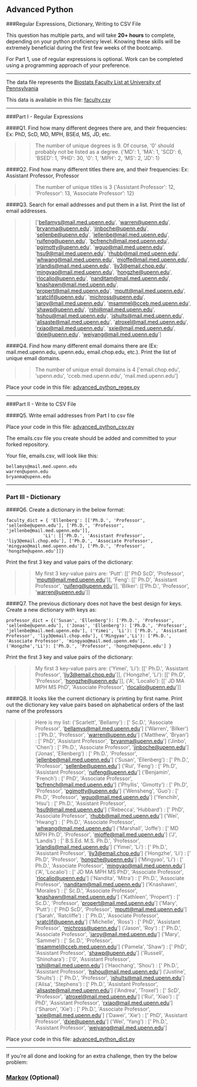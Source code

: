 ## Advanced Python    

###Regular Expressions, Dictionary, Writing to CSV File  

This question has multiple parts, and will take **20+ hours** to complete, depending on your python proficiency level.  Knowing these skills will be extremely beneficial during the first few weeks of the bootcamp.

For Part 1, use of regular expressions is optional.  Work can be completed using a programming approach of your preference.

---

The data file represents the [Biostats Faculty List at University of Pennsylvania](http://www.med.upenn.edu/cceb/biostat/faculty.shtml)

This data is available in this file:  [faculty.csv](python/faculty.csv)

---

###Part I - Regular Expressions  


####Q1. Find how many different degrees there are, and their frequencies: Ex:  PhD, ScD, MD, MPH, BSEd, MS, JD, etc.

>> The number of unique degrees is 9.  Of course, '0' should probably not be listed as a degree.
{'MD': 1, 'MA': 1, 'SCD': 6, 'BSED': 1, 'PHD': 30, '0': 1, 'MPH': 2, 'MS': 2, 'JD': 1}



####Q2. Find how many different titles there are, and their frequencies:  Ex:  Assistant Professor, Professor

>> The number of unique titles is 3
{'Assistant Professor': 12, 'Professor': 13, 'Associate Professor': 12}


####Q3. Search for email addresses and put them in a list.  Print the list of email addresses.

>> ['bellamys@mail.med.upenn.edu', 'warren@upenn.edu', 'bryanma@upenn.edu', 'jinboche@upenn.edu', 'sellenbe@upenn.edu', 'jellenbe@mail.med.upenn.edu', 'ruifeng@upenn.edu', 'bcfrench@mail.med.upenn.edu', 'pgimotty@upenn.edu', 'wguo@mail.med.upenn.edu', 'hsu9@mail.med.upenn.edu', 'rhubb@mail.med.upenn.edu', 'whwang@mail.med.upenn.edu', 'mjoffe@mail.med.upenn.edu', 'jrlandis@mail.med.upenn.edu', 'liy3@email.chop.edu', 'mingyao@mail.med.upenn.edu', 'hongzhe@upenn.edu', 'rlocalio@upenn.edu', 'nanditam@mail.med.upenn.edu', 'knashawn@mail.med.upenn.edu', 'propert@mail.med.upenn.edu', 'mputt@mail.med.upenn.edu', 'sratclif@upenn.edu', 'michross@upenn.edu', 'jaroy@mail.med.upenn.edu', 'msammel@cceb.med.upenn.edu', 'shawp@upenn.edu', 'rshi@mail.med.upenn.edu', 'hshou@mail.med.upenn.edu', 'jshults@mail.med.upenn.edu', 'alisaste@mail.med.upenn.edu', 'atroxel@mail.med.upenn.edu', 'rxiao@mail.med.upenn.edu', 'sxie@mail.med.upenn.edu', 'dxie@upenn.edu', 'weiyang@mail.med.upenn.edu']


####Q4. Find how many different email domains there are (Ex:  mail.med.upenn.edu, upenn.edu, email.chop.edu, etc.).  Print the list of unique email domains.

>> The number of unique email domains is 4
['email.chop.edu', 'upenn.edu', 'cceb.med.upenn.edu', 'mail.med.upenn.edu']

Place your code in this file: [advanced_python_regex.py](python/advanced_python_regex.py)

---

###Part II - Write to CSV File

####Q5.  Write email addresses from Part I to csv file

Place your code in this file: [advanced_python_csv.py](python/advanced_python_csv.py)

The emails.csv file you create should be added and committed to your forked repository.

Your file, emails.csv, will look like this:
```
bellamys@mail.med.upenn.edu
warren@upenn.edu
bryanma@upenn.edu
```

---

### Part III - Dictionary

####Q6.  Create a dictionary in the below format:
```
faculty_dict = { 'Ellenberg': [['Ph.D.', 'Professor', 'sellenbe@upenn.edu'], ['Ph.D.', 'Professor', 'jellenbe@mail.med.upenn.edu']],
              'Li': [['Ph.D.', 'Assistant Professor', 'liy3@email.chop.edu'], ['Ph.D.', 'Associate Professor', 'mingyao@mail.med.upenn.edu'], ['Ph.D.', 'Professor', 'hongzhe@upenn.edu']]}
```
Print the first 3 key and value pairs of the dictionary:

>> My first 3 key-value pairs are:
'Putt': [[' PhD ScD', 'Professor', 'mputt@mail.med.upenn.edu']], 'Feng': [[' Ph.D', 'Assistant Professor', 'ruifeng@upenn.edu']], 'Bilker': [['Ph.D.', 'Professor', 'warren@upenn.edu']]

####Q7.  The previous dictionary does not have the best design for keys.  Create a new dictionary with keys as:

```
professor_dict = {('Susan', 'Ellenberg'): ['Ph.D.', 'Professor', 'sellenbe@upenn.edu'], ('Jonas', 'Ellenberg'): ['Ph.D.', 'Professor', 'jellenbe@mail.med.upenn.edu'], ('Yimei', 'Li'): ['Ph.D.', 'Assistant Professor', 'liy3@email.chop.edu'], ('Mingyao','Li'): ['Ph.D.', 'Associate Professor', 'mingyao@mail.med.upenn.edu'], ('Hongzhe','Li'): ['Ph.D.', 'Professor', 'hongzhe@upenn.edu'] }
```

Print the first 3 key and value pairs of the dictionary:

>> My first 3 key-value pairs are:
('Yimei', 'Li'): [[' Ph.D.', 'Assistant Professor', 'liy3@email.chop.edu']], ('Hongzhe', 'Li'): [[' Ph.D', 'Professor', 'hongzhe@upenn.edu']], ('A', 'Localio'): [[' JD MA MPH MS PhD', 'Associate Professor', 'rlocalio@upenn.edu']]

####Q8.  It looks like the current dictionary is printing by first name.  Print out the dictionary key value pairs based on alphabetical orders of the last name of the professors

>> Here is my list:
('Scarlett', 'Bellamy') : [' Sc.D.', 'Associate Professor', 'bellamys@mail.med.upenn.edu']
('Warren', 'Bilker') : ['Ph.D.', 'Professor', 'warren@upenn.edu']
('Matthew', 'Bryan') : [' PhD', 'Assistant Professor', 'bryanma@upenn.edu']
('Jinbo', 'Chen') : [' Ph.D.', 'Associate Professor', 'jinboche@upenn.edu']
('Jonas', 'Ellenberg') : [' Ph.D.', 'Professor', 'jellenbe@mail.med.upenn.edu']
('Susan', 'Ellenberg') : [' Ph.D.', 'Professor', 'sellenbe@upenn.edu']
('Rui', 'Feng') : [' Ph.D', 'Assistant Professor', 'ruifeng@upenn.edu']
('Benjamin', 'French') : [' PhD', 'Associate Professor', 'bcfrench@mail.med.upenn.edu']
('Phyllis', 'Gimotty') : [' Ph.D', 'Professor', 'pgimotty@upenn.edu']
('Wensheng', 'Guo') : [' Ph.D', 'Professor', 'wguo@mail.med.upenn.edu']
('Yenchih', 'Hsu') : [' Ph.D.', 'Assistant Professor', 'hsu9@mail.med.upenn.edu']
('Rebecca', 'Hubbard') : [' PhD', 'Associate Professor', 'rhubb@mail.med.upenn.edu']
('Wei', 'Hwang') : [' Ph.D.', 'Associate Professor', 'whwang@mail.med.upenn.edu']
('Marshall', 'Joffe') : [' MD MPH Ph.D', 'Professor', 'mjoffe@mail.med.upenn.edu']
('J', 'Landis') : [' B.S.Ed. M.S. Ph.D.', 'Professor', 'jrlandis@mail.med.upenn.edu']
('Yimei', 'Li') : [' Ph.D.', 'Assistant Professor', 'liy3@email.chop.edu']
('Hongzhe', 'Li') : [' Ph.D', 'Professor', 'hongzhe@upenn.edu']
('Mingyao', 'Li') : [' Ph.D.', 'Associate Professor', 'mingyao@mail.med.upenn.edu']
('A', 'Localio') : [' JD MA MPH MS PhD', 'Associate Professor', 'rlocalio@upenn.edu']
('Nandita', 'Mitra') : [' Ph.D.', 'Associate Professor', 'nanditam@mail.med.upenn.edu']
('Knashawn', 'Morales') : [' Sc.D.', 'Associate Professor', 'knashawn@mail.med.upenn.edu']
('Kathleen', 'Propert') : [' Sc.D.', 'Professor', 'propert@mail.med.upenn.edu']
('Mary', 'Putt') : [' PhD ScD', 'Professor', 'mputt@mail.med.upenn.edu']
('Sarah', 'Ratcliffe') : [' Ph.D.', 'Associate Professor', 'sratclif@upenn.edu']
('Michelle', 'Ross') : [' PhD', 'Assistant Professor', 'michross@upenn.edu']
('Jason', 'Roy') : [' Ph.D.', 'Associate Professor', 'jaroy@mail.med.upenn.edu']
('Mary', 'Sammel') : [' Sc.D.', 'Professor', 'msammel@cceb.med.upenn.edu']
('Pamela', 'Shaw') : [' PhD', 'Assistant Professor', 'shawp@upenn.edu']
('Russell', 'Shinohara') : ['0', 'Assistant Professor', 'rshi@mail.med.upenn.edu']
('Haochang', 'Shou') : [' Ph.D.', 'Assistant Professor', 'hshou@mail.med.upenn.edu']
('Justine', 'Shults') : [' Ph.D.', 'Professor', 'jshults@mail.med.upenn.edu']
('Alisa', 'Stephens') : [' Ph.D.', 'Assistant Professor', 'alisaste@mail.med.upenn.edu']
('Andrea', 'Troxel') : [' ScD', 'Professor', 'atroxel@mail.med.upenn.edu']
('Rui', 'Xiao') : [' PhD', 'Assistant Professor', 'rxiao@mail.med.upenn.edu']
('Sharon', 'Xie') : [' Ph.D.', 'Associate Professor', 'sxie@mail.med.upenn.edu']
('Dawei', 'Xie') : [' PhD', 'Assistant Professor', 'dxie@upenn.edu']
('Wei', 'Yang') : [' Ph.D.', 'Assistant Professor', 'weiyang@mail.med.upenn.edu']

Place your code in this file: [advanced_python_dict.py](python/advanced_python_dict.py)

---

If you're all done and looking for an extra challenge, then try the below problem:  

### [Markov](python/markov.py) (Optional)
